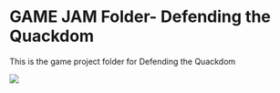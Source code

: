 <h1>GAME JAM Folder- Defending the Quackdom </h1>
<p>This is the game project folder for Defending the Quackdom </p>
<img src="https://github.com/Boogiemanc/Game_Jam_Main/assets/71361226/f0ea7bc7-1d57-4cb4-b2b0-5ce98d6edf31" >
